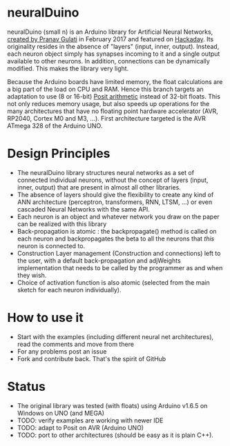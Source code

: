 # neuralDuino
neuralDuino (small n) is an Arduino library for Artificial Neural Networks, [created by Pranav Gulati](https://github.com/Pranavgulati/neuralDuino) in February 2017 and featured on [Hackaday](http://bit.ly/neuralDuino_H). Its originality resides in the absence of "layers" (input, inner, output). Instead, each neuron object simply has synapses incoming to it and a single output available to other neurons. In addition, connections can be dynamically modified. This makes the library very light.

Because the Arduino boards have limited memory, the float calculations are a big part of the load on CPU and RAM. Hence this branch targets an adaptation to use (8 or 16-bit) [Posit arithmetic](https://posithub.org/docs/Posits4.pdf) instead of 32-bit floats. This not only reduces memory usage, but also speeds up operations for the many architectures that have no floating point hardware accelerator (AVR, RP2040, Cortex M0 and M3, ...).
First architecture targeted is the AVR ATmega 328 of the Arduino UNO.

# Design Principles
- The neuralDuino library structures neural networks as a set of connected individual neurons, without the concept of layers (input, inner, output) that are present in almost all other libraries.
- The absence of layers should give the flexibility to create any kind of ANN architecture (perceptron, transformers, RNN, LTSM, ...) or even cascaded Neural Networks with the same API.
- Each neuron is an object and whatever network you draw on the paper can be realized with this library
- Back-propagation is atomic : the backpropagate() method is called on each neuron and backpropagates the beta to all the neurons that *this* neuron is connected to.
- Construction Layer management (Construction and connections) left to the user, with a default back-propagation and adjWeights implementation that needs to be called by the programmer as and when they wish.
- Choice of activation function is also atomic (selected from the main sketch for each neuron individually).

# How to use it
- Start with the examples (including different neural net architectures), read the comments and move from there
- For any problems post an issue
- Fork and contribute back. That's the spirit of GitHub

# Status
- The original library was tested (with floats) using Arduino v1.6.5 on Windows on UNO (and MEGA)
- TODO: verify examples are working with newer IDE
- TODO: adapt to Posit on AVR (Arduino UNO)
- TODO: port to other architectures (should be easy as it is plain C++).

